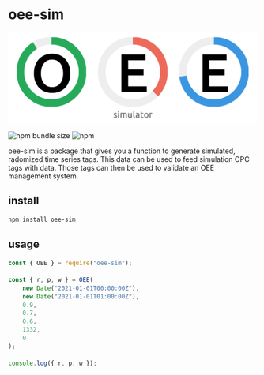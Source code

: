 # oee-sim

![oee-sim-logo](logo.png)

![npm bundle size](https://img.shields.io/bundlephobia/min/oee-sim)
![npm](https://img.shields.io/npm/v/oee-sim)

oee-sim is a package that gives you a function to generate simulated, radomized time series tags. This data can be used to feed simulation OPC tags with data. Those tags can then be used to validate an OEE management system.

## install

```
npm install oee-sim
```

## usage

```javascript
const { OEE } = require("oee-sim");

const { r, p, w } = OEE(
    new Date("2021-01-01T00:00:00Z"),
    new Date("2021-01-01T01:00:00Z"),
    0.9,
    0.7,
    0.6,
    1332,
    0
);

console.log({ r, p, w });
```
